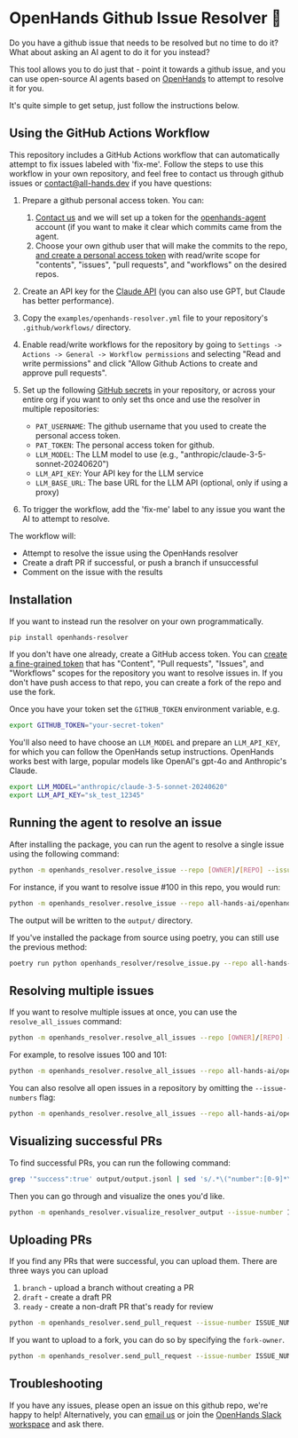 # OpenHands Github Issue Resolver 🙌

Do you have a github issue that needs to be resolved but no
time to do it? What about asking an AI agent to do it for you instead?

This tool allows you to do just that - point it towards a github issue,
and you can use open-source AI agents based on [OpenHands](https://github.com/all-hands-ai/openhands)
to attempt to resolve it for you.

It's quite simple to get setup, just follow the instructions below.

## Using the GitHub Actions Workflow

This repository includes a GitHub Actions workflow that can automatically attempt to fix issues labeled with 'fix-me'.
Follow the steps to use this workflow in your own repository, and feel free to contact us through github issues or [contact@all-hands.dev](mailto:contact@all-hands.dev) if you have questions:

1. Prepare a github personal access token. You can:
    1. [Contact us](mailto:contact@all-hands.dev) and we will set up a token for the [openhands-agent](https://github.com/openhands-agent) account (if you want to make it clear which commits came from the agent.
    2. Choose your own github user that will make the commits to the repo, [and create a personal access token](https://github.com/settings/tokens?type=beta) with read/write scope for "contents", "issues", "pull requests", and "workflows" on the desired repos.

2. Create an API key for the [Claude API](https://www.anthropic.com/api) (you can also use GPT, but Claude has better performance).

3. Copy the `examples/openhands-resolver.yml` file to your repository's `.github/workflows/` directory.

4. Enable read/write workflows for the repository by going to `Settings -> Actions -> General -> Workflow permissions` and selecting "Read and write permissions" and click "Allow Github Actions to create and approve pull requests".

5. Set up the following [GitHub secrets](https://docs.github.com/en/actions/security-for-github-actions/security-guides/using-secrets-in-github-actions) in your repository, or across your entire org if you want to only set ths once and use the resolver in multiple repositories:
   - `PAT_USERNAME`: The github username that you used to create the personal access token.
   - `PAT_TOKEN`: The personal access token for github.
   - `LLM_MODEL`: The LLM model to use (e.g., "anthropic/claude-3-5-sonnet-20240620")
   - `LLM_API_KEY`: Your API key for the LLM service
   - `LLM_BASE_URL`: The base URL for the LLM API (optional, only if using a proxy)

6. To trigger the workflow, add the 'fix-me' label to any issue you want the AI to attempt to resolve.

The workflow will:

- Attempt to resolve the issue using the OpenHands resolver
- Create a draft PR if successful, or push a branch if unsuccessful
- Comment on the issue with the results

## Installation

If you want to instead run the resolver on your own programmatically.




```bash
pip install openhands-resolver
```

If you don't have one already, create a GitHub access token. You can
[create a fine-grained token](https://github.com/settings/personal-access-tokens/new)
that has "Content", "Pull requests", "Issues", and "Workflows" scopes for the repository you
want to resolve issues in. If you don't have push access to that repo,
you can create a fork of the repo and use the fork.

Once you have your token set the `GITHUB_TOKEN` environment variable, e.g.
```bash
export GITHUB_TOKEN="your-secret-token"
```

You'll also need to have choose an `LLM_MODEL` and prepare an `LLM_API_KEY`,
for which you can follow the OpenHands setup instructions. OpenHands works
best with large, popular models like OpenAI's gpt-4o and Anthropic's Claude.

```bash
export LLM_MODEL="anthropic/claude-3-5-sonnet-20240620"
export LLM_API_KEY="sk_test_12345"
```

## Running the agent to resolve an issue

After installing the package, you can run the agent to resolve a single issue using the following command:

```bash
python -m openhands_resolver.resolve_issue --repo [OWNER]/[REPO] --issue-number [ISSUE_NUMBER]
```

For instance, if you want to resolve issue #100 in this repo, you would run:

```bash
python -m openhands_resolver.resolve_issue --repo all-hands-ai/openhands-resolver --issue-number 100
```

The output will be written to the `output/` directory.

If you've installed the package from source using poetry, you can still use the previous method:

```bash
poetry run python openhands_resolver/resolve_issue.py --repo all-hands-ai/openhands-resolver --issue-number 100
```

## Resolving multiple issues

If you want to resolve multiple issues at once, you can use the `resolve_all_issues` command:

```bash
python -m openhands_resolver.resolve_all_issues --repo [OWNER]/[REPO] --issue-numbers [COMMA_SEPARATED_NUMBERS]
```

For example, to resolve issues 100 and 101:

```bash
python -m openhands_resolver.resolve_all_issues --repo all-hands-ai/openhands-resolver --issue-numbers 100,101
```

You can also resolve all open issues in a repository by omitting the `--issue-numbers` flag:

```bash
python -m openhands_resolver.resolve_all_issues --repo all-hands-ai/openhands-resolver
```

## Visualizing successful PRs

To find successful PRs, you can run the following command:

```bash
grep '"success":true' output/output.jsonl | sed 's/.*\("number":[0-9]*\).*//g'
```

Then you can go through and visualize the ones you'd like.

```bash
python -m openhands_resolver.visualize_resolver_output --issue-number ISSUE_NUMBER --vis-method json
```

## Uploading PRs

If you find any PRs that were successful, you can upload them.
There are three ways you can upload

1. `branch` - upload a branch without creating a PR
2. `draft` - create a draft PR
3. `ready` - create a non-draft PR that's ready for review

```bash
python -m openhands_resolver.send_pull_request --issue-number ISSUE_NUMBER --github-username YOUR_GITHUB_USERNAME --pr-type draft
```

If you want to upload to a fork, you can do so by specifying the `fork-owner`.

```bash
python -m openhands_resolver.send_pull_request --issue-number ISSUE_NUMBER --github-username YOUR_GITHUB_USERNAME --pr-type draft --fork-owner YOUR_GITHUB_USERNAME
```

## Troubleshooting

If you have any issues, please open an issue on this github repo, we're happy to help!
Alternatively, you can [email us](mailto:contact@all-hands.dev) or join the [OpenHands Slack workspace](https://join.slack.com/t/opendevin/shared_invite/zt-2oikve2hu-UDxHeo8nsE69y6T7yFX_BA) and ask there.

